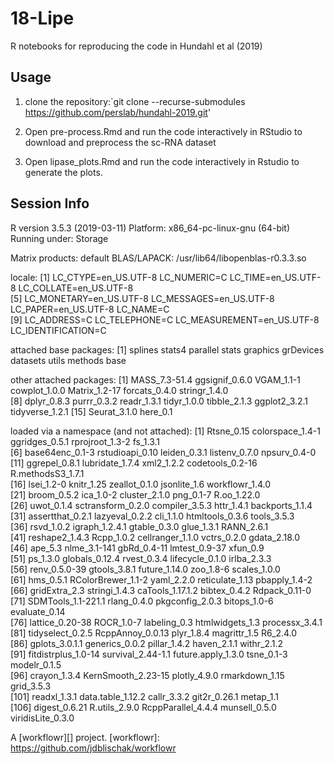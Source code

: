 # 18-Lipe

R notebooks for reproducing the code in Hundahl et al (2019) 

## Usage

1. clone the repository:`git clone --recurse-submodules https://github.com/perslab/hundahl-2019.git'

2. Open pre-process.Rmd and run the code interactively in RStudio to download and preprocess the sc-RNA dataset 

3. Open lipase_plots.Rmd and run the code interactively in Rstudio to generate the plots.

## Session Info

R version 3.5.3 (2019-03-11)
Platform: x86_64-pc-linux-gnu (64-bit)
Running under: Storage

Matrix products: default
BLAS/LAPACK: /usr/lib64/libopenblas-r0.3.3.so

locale:
 [1] LC_CTYPE=en_US.UTF-8       LC_NUMERIC=C               LC_TIME=en_US.UTF-8        LC_COLLATE=en_US.UTF-8    
 [5] LC_MONETARY=en_US.UTF-8    LC_MESSAGES=en_US.UTF-8    LC_PAPER=en_US.UTF-8       LC_NAME=C                 
 [9] LC_ADDRESS=C               LC_TELEPHONE=C             LC_MEASUREMENT=en_US.UTF-8 LC_IDENTIFICATION=C       

attached base packages:
 [1] splines   stats4    parallel  stats     graphics  grDevices datasets  utils     methods   base     

other attached packages:
 [1] MASS_7.3-51.4   ggsignif_0.6.0  VGAM_1.1-1      cowplot_1.0.0   Matrix_1.2-17   forcats_0.4.0   stringr_1.4.0  
 [8] dplyr_0.8.3     purrr_0.3.2     readr_1.3.1     tidyr_1.0.0     tibble_2.1.3    ggplot2_3.2.1   tidyverse_1.2.1
[15] Seurat_3.1.0    here_0.1       

loaded via a namespace (and not attached):
  [1] Rtsne_0.15          colorspace_1.4-1    ggridges_0.5.1      rprojroot_1.3-2     fs_1.3.1           
  [6] base64enc_0.1-3     rstudioapi_0.10     leiden_0.3.1        listenv_0.7.0       npsurv_0.4-0       
 [11] ggrepel_0.8.1       lubridate_1.7.4     xml2_1.2.2          codetools_0.2-16    R.methodsS3_1.7.1  
 [16] lsei_1.2-0          knitr_1.25          zeallot_0.1.0       jsonlite_1.6        workflowr_1.4.0    
 [21] broom_0.5.2         ica_1.0-2           cluster_2.1.0       png_0.1-7           R.oo_1.22.0        
 [26] uwot_0.1.4          sctransform_0.2.0   compiler_3.5.3      httr_1.4.1          backports_1.1.4    
 [31] assertthat_0.2.1    lazyeval_0.2.2      cli_1.1.0           htmltools_0.3.6     tools_3.5.3        
 [36] rsvd_1.0.2          igraph_1.2.4.1      gtable_0.3.0        glue_1.3.1          RANN_2.6.1         
 [41] reshape2_1.4.3      Rcpp_1.0.2          cellranger_1.1.0    vctrs_0.2.0         gdata_2.18.0       
 [46] ape_5.3             nlme_3.1-141        gbRd_0.4-11         lmtest_0.9-37       xfun_0.9           
 [51] ps_1.3.0            globals_0.12.4      rvest_0.3.4         lifecycle_0.1.0     irlba_2.3.3        
 [56] renv_0.5.0-39       gtools_3.8.1        future_1.14.0       zoo_1.8-6           scales_1.0.0       
 [61] hms_0.5.1           RColorBrewer_1.1-2  yaml_2.2.0          reticulate_1.13     pbapply_1.4-2      
 [66] gridExtra_2.3       stringi_1.4.3       caTools_1.17.1.2    bibtex_0.4.2        Rdpack_0.11-0      
 [71] SDMTools_1.1-221.1  rlang_0.4.0         pkgconfig_2.0.3     bitops_1.0-6        evaluate_0.14      
 [76] lattice_0.20-38     ROCR_1.0-7          labeling_0.3        htmlwidgets_1.3     processx_3.4.1     
 [81] tidyselect_0.2.5    RcppAnnoy_0.0.13    plyr_1.8.4          magrittr_1.5        R6_2.4.0           
 [86] gplots_3.0.1.1      generics_0.0.2      pillar_1.4.2        haven_2.1.1         withr_2.1.2        
 [91] fitdistrplus_1.0-14 survival_2.44-1.1   future.apply_1.3.0  tsne_0.1-3          modelr_0.1.5       
 [96] crayon_1.3.4        KernSmooth_2.23-15  plotly_4.9.0        rmarkdown_1.15      grid_3.5.3         
[101] readxl_1.3.1        data.table_1.12.2   callr_3.3.2         git2r_0.26.1        metap_1.1          
[106] digest_0.6.21       R.utils_2.9.0       RcppParallel_4.4.4  munsell_0.5.0       viridisLite_0.3.0  

A [workflowr][] project.
[workflowr]: https://github.com/jdblischak/workflowr
